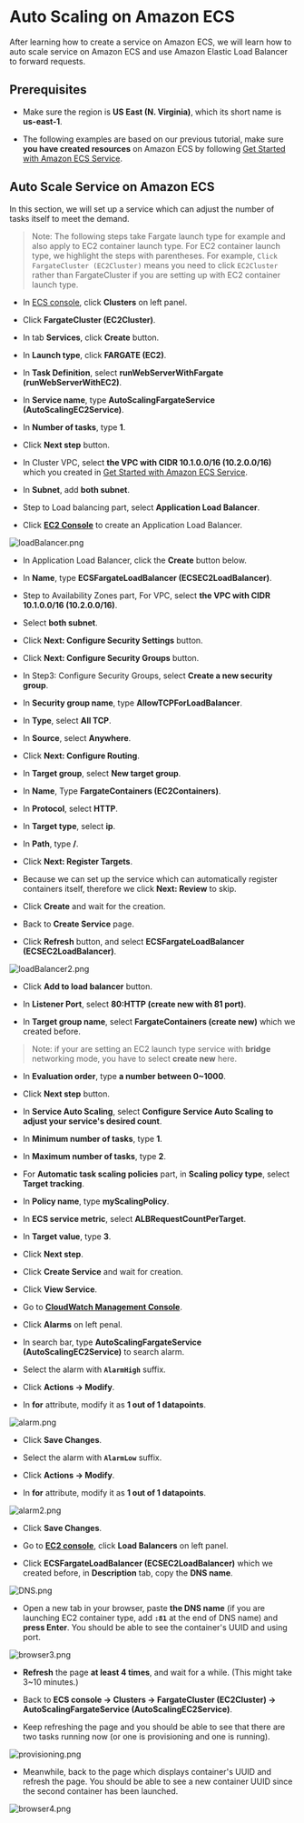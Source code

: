 # Auto Scaling on Amazon ECS

After learning how to create a service on Amazon ECS, we will learn how to auto scale service on Amazon ECS and use Amazon Elastic Load Balancer to forward requests.

## Prerequisites
* Make sure the region is **US East (N. Virginia)**, which its short name is **us-east-1**.

* The following examples are based on our previous tutorial, make sure **you have created resources** on Amazon ECS by following [Get Started with Amazon ECS Service](../202-Get-Started-with-Amazon-ECS-Service/README.md).

## Auto Scale Service on Amazon ECS
In this section, we will set up a service which can adjust the number of tasks itself to meet the demand. 

> Note: The following steps take Fargate launch type for example and also apply to EC2 container launch type. For EC2 container launch type, we highlight the steps with parentheses. For example, `Click FargateCluster (EC2Cluster)` means you need to click `EC2Cluster` rather than FargateCluster if you are setting up with EC2 container launch type.

* In [ECS console](https://console.aws.amazon.com/ecs/home?region=us-east-1#/clusters), click **Clusters** on left panel. 

* Click **FargateCluster (EC2Cluster)**.

* In tab **Services**, click **Create** button.

* In **Launch type**, click **FARGATE (EC2)**.

* In **Task Definition**, select **runWebServerWithFargate (runWebServerWithEC2)**.

* In **Service name**, type **AutoScalingFargateService (AutoScalingEC2Service)**.

* In **Number of tasks**, type **1**.

* Click **Next step** button.

* In Cluster VPC, select **the VPC with CIDR 10.1.0.0/16 (10.2.0.0/16)** which you created in [Get Started with Amazon ECS Service](../202-Get-Started-with-Amazon-ECS-Service/README.md).

* In **Subnet**, add **both subnet**.

* Step to Load balancing part, select **Application Load Balancer**.

* Click [**EC2 Console**](https://us-east-1.console.aws.amazon.com/ec2/v2/home?region=us-east-1#SelectCreateELBWizard:) to create an Application Load Balancer.

![loadBalancer.png](../images/loadBalancer.png)

* In Application Load Balancer, click the **Create** button below.

* In **Name**, type **ECSFargateLoadBalancer (ECSEC2LoadBalancer)**.

* Step to Availability Zones part, For VPC, select **the VPC with CIDR 10.1.0.0/16 (10.2.0.0/16)**.

* Select **both subnet**.

* Click **Next: Configure Security Settings** button.

* Click **Next: Configure Security Groups** button.

* In Step3: Configure Security Groups, select **Create a new security group**.

* In **Security group name**, type **AllowTCPForLoadBalancer**.

* In **Type**, select **All TCP**.

* In **Source**, select **Anywhere**.

* Click **Next: Configure Routing**.

* In **Target group**, select **New target group**.

* In **Name**, Type **FargateContainers (EC2Containers)**.

* In **Protocol**, select **HTTP**.

* In **Target type**, select **ip**.

* In **Path**, type **/**.

* Click **Next: Register Targets**.

* Because we can set up the service which can automatically register containers itself, therefore we click **Next: Review** to skip.

* Click **Create** and wait for the creation.

* Back to **Create Service** page.

* Click **Refresh** button, and select **ECSFargateLoadBalancer (ECSEC2LoadBalancer)**.

![loadBalancer2.png](../images/loadBalancer2.png)

* Click **Add to load balancer** button.

* In **Listener Port**, select **80:HTTP (create new with 81 port)**.

* In **Target group name**, select **FargateContainers (create new)** which we created before.

>Note: if your are setting an EC2 launch type service with **bridge** networking mode, you have to select **create new** here.

* In **Evaluation order**, type **a number between 0~1000**.

* Click **Next step** button.

* In **Service Auto Scaling**, select **Configure Service Auto Scaling to adjust your service's desired count**.

* In **Minimum number of tasks**, type **1**.

* In **Maximum number of tasks**, type **2**.

* For **Automatic task scaling policies** part, in **Scaling policy type**, select **Target tracking**.

* In **Policy name**, type **myScalingPolicy**.

* In **ECS service metric**, select **ALBRequestCountPerTarget**.

* In **Target value**, type **3**.

* Click **Next step**.

* Click **Create Service** and wait for creation.

* Click **View Service**.

* Go to [**CloudWatch Management Console**](https://console.aws.amazon.com/cloudwatch/home?region=us-east-1#dashboard:).

* Click **Alarms** on left penal.

* In search bar, type **AutoScalingFargateService (AutoScalingEC2Service)** to search alarm.

* Select the alarm with **`AlarmHigh`** suffix.

* Click **Actions -> Modify**.

* In **for** attribute, modify it as **1 out of 1 datapoints**.

![alarm.png](../images/alarm.png)

* Click **Save Changes**.

* Select the alarm with **`AlarmLow`** suffix.

* Click **Actions -> Modify**.

* In **for** attribute, modify it as **1 out of 1 datapoints**.

![alarm2.png](../images/alarm2.png)

* Click **Save Changes**.

* Go to [**EC2 console**](https://console.aws.amazon.com/ec2/v2/home?region=us-east-1), click **Load Balancers** on left panel.

* Click **ECSFargateLoadBalancer (ECSEC2LoadBalancer)** which we created before, in **Description** tab, copy the **DNS name**.

![DNS.png](../images/DNS.png)

* Open a new tab in your browser, paste **the DNS name** (if you are launching EC2 container type, add **`:81`** at the end of DNS name) and **press Enter**. You should be able to see the container's UUID and using port.

![browser3.png](../images/browser3.png)

* **Refresh** the page **at least 4 times**, and wait for a while. (This might take 3~10 minutes.)

* Back to **ECS console -> Clusters -> FargateCluster (EC2Cluster) -> AutoScalingFargateService (AutoScalingEC2Service)**.

* Keep refreshing the page and you should be able to see that there are two tasks running now (or one is provisioning and one is running).

![provisioning.png](../images/provisioning.png)

* Meanwhile, back to the page which displays container's UUID and refresh the page. You should be able to see a new container UUID since the second container has been launched. 

![browser4.png](../images/browser4.png)


<!-- 

## Auto Scale Fargate Service on Amazon ECS
While using Fargate, we can scale the service to fit our requrement without taking care of instances. In this section, we will create a service which can adjust the number of tasks automatically. The task we defined includes a container serving as a web server.

* In [ECS console](https://console.aws.amazon.com/ecs/home?region=us-east-1#/clusters), click **Clusters** on left panel. 

* Click **FargateCluster**.

* In tab **Services**, click **Create** button.

* In **Launch type**, click **FARGATE**.

* In **Task Definition**, select **runWebServerWithFargate**.

* In **Service name**, type **AutoScalingFargateService**.

* In **Number of tasks**, type **1**.

* Click **Next step** button.

* In Cluster VPC, select **the VPC with CIDR 10.1.0.0/16** which you created in [Get Started with Amazon ECS Service](../202-Get-Started-with-Amazon-ECS-Service/README.md).

* In **Subnet**, add **both subnet**.

* Step to Load balancing part, select **Application Load Balancer**.

* Click [**EC2 Console**](https://us-east-1.console.aws.amazon.com/ec2/v2/home?region=us-east-1#SelectCreateELBWizard:) to create an Application Load Balancer.

![loadBalancer.png](../images/loadBalancer.png)

* In Application Load Balancer, click the **Create** button below.

* In **Name**, type **ECSFargateLoadBalancer**.

* Step to Availability Zones part, For VPC, select **the VPC with CIDR 10.1.0.0/16**.

* Select **both subnet**.

* Click **Next: Configure Security Settings** button.

* Click **Next: Configure Security Groups** button.

* In Step3: Configure Security Groups, select **Create a new security group**.

* In **Security group name**, type **AllowHTTPForLoadBalancer**.

* In **Type**, select **HTTP**.

* In **Source**, select **Anywhere**.

* Click **Next: Configure Routing**.

* In **Target group**, select **New target group**.

* In **Name**, Type **FargateContainers**.

* In **Protocol**, select **HTTP**.

* In **Target type**, select **ip**.

* In **Path**, type **/**.

* Click **Next: Register Targets**.

* Because we can set up the service to automatically register containers, therefore we click **Next: Review** to skip.

* Click **Create** and wait for the creation.

* Back to **Create Service** page.

* Click **Refresh** button, and select **ECSFargateLoadBalancer**.

![loadBalancer2.png](../images/loadBalancer2.png)

* Click **Add to load balancer** button.

* In **Listener Port**, select **80:HTTP**.

* In **Target group name**, select **FargateContainers** which we created before.

* Click **Next step** button.

* In **Service Auto Scaling**, select **Configure Service Auto Scaling to adjest your service's desired count**.

* In **Minimum number of tasks**, type **1**.

* In **Maximum number of tasks**, type **2**.

* In **IAM role for Service Auto Scaling**, select **Create new role**.

* For **Automatic task scaling policies** part, in **Scaling policy type**, select **Target tracking**.

* In **Policy name**, type **myScalingPolicy**.

* In **ECS service metric**, select **ALBRequestCountPerTarget**.

* In **Target value**, type **3**.

* Click **Next step**.

* Click **Create Service** and wait for creation.

* Click **View Service**.

* Go to [**CloudWatch Management Console**](https://console.aws.amazon.com/cloudwatch/home?region=us-east-1#dashboard:).

* Click **Alarms** on left penal.

* In search bar, type **AutoScalingFargateService** to search alarm.

* Select the alarm with **`AlarmHigh`** suffix.

* Click **Actions -> Modify**.

* In **for** attribute, modify it as **1 out of 1 datapoints**.

![alarm.png](../images/alarm.png)

* Click **Save Changes**.

* Select the alarm with **`AlarmLow`** suffix.

* Click **Actions -> Modify**.

* In **for** attribute, modify it as **1 out of 1 datapoints**.

![alarm2.png](../images/alarm2.png)

* Click **Save Changes**.

* Go to [**EC2 console**](https://console.aws.amazon.com/ec2/v2/home?region=us-east-1), click **Load Balancers** on left panel.

* Click **ECSFargateLoadBalancer** which we created before, in **Description** tab, copy the **DNS name**.

![DNS.png](../images/DNS.png)

* Open a new tab in your browser, paste **the DNS name** and press Enter. You should be able to see the **hello world** message.

![browser3.png](../images/browser3.png) 

* **Refresh** the page **at least 4 times**, and wait for a minute.

* Back to **ECS console -> Clusters -> FargateCluster -> AutoScalingFargateService**.

* Keep refreshing the page and you should be able to see that there are two tasks running now (or one is provisioning and one is running).

![provisioning.png](../images/provisioning.png)


-->





<!--
## Auto Scale EC2 Service on Amazon ECS

* In Amazon ECS console, click **Clusters** on left panel. 

* Click **EC2Cluster**.

* In tab **Services**, click **Create** button.

* In **Launch type**, click **EC2**.

* In **Task Definition**, select **runWebServerWithEC2**.

* In **Service name**, type **AutoScalingEC2Service**.

* In **Number of tasks**, type **1**.

* Click **Next step** button.

* In Cluster VPC, select **the VPC with CIDR 10.2.0.0/16** which you created in [Get Started with Amazon ECS Service](../202-Get-Started-with-Amazon-ECS-Service/README.md).

* In **Subnet**, add **both subnet**.

* Step to Load balancing part, select **Application Load Balancer**.

* Click [**EC2 Console**](https://us-east-1.console.aws.amazon.com/ec2/v2/home?region=us-east-1#SelectCreateELBWizard:) to create an Application Load Balancer.

![loadBalancer.png](../images/loadBalancer.png)

* In Application Load Balancer, click the **Create** button below.

* In **Name**, type **ECSEC2LoadBalancer**.

* Step to Availability Zones part, For VPC, select **the VPC with CIDR 10.2.0.0/16**.

* Select **both subnet**.

* Click **Next: Configure Security Settings** button.

* Click **Next: Configure Security Groups** button.

* In Step3: Configure Security Groups, select **Create a new security group**.

* In **Security group name**, type **AllowHTTPForLoadBalancer**.

* In **Type**, select **HTTP**.

* In **Source**, select **Anywhere**.

* Click **Next: Configure Routing**.

* In **Target group**, select **New target group**.

* In **Name**, Type **EC2Containers**.

* In **Protocol**, select **HTTP**.

* In **Target type**, select **ip**.

* In **Path**, type **/**.

* Click **Next: Register Targets**.

* Because we can set up the service to automatically register containers, therefore we click **Next: Review** to skip.

* Click **Create** and wait for the creation.

* Back to **Create Service** page.

* Click **Refresh** button, and select **ECSEC2LoadBalancer**.

![loadBalancer2.png](../images/loadBalancer2.png)

* Click **Add to load balancer** button.

* In **Listener Port**, select **80:HTTP**.

* In **Target group name**, select **EC2Containers** which we created before.

* Click **Next step** button.

* In **Service Auto Scaling**, select **Configure Service Auto Scaling to adjest your service's desired count**.

* In **Minimum number of tasks**, type **1**.

* In **Maximum number of tasks**, type **2**.

* In **IAM role for Service Auto Scaling**, select **Create new role**.

* For **Automatic task scaling policies** part, in **Scaling policy type**, select **Target tracking**.

* In **Policy name**, type **myScalingPolicy**.

* In **ECS service metric**, select **ALBRequestCountPerTarget**.

* In **Target value**, type **3**.

* Click **Next step**.

* Click **Create Service** and wait for creation.

* Click **View Service**.

* Go to [**CloudWatch Management Console**](https://console.aws.amazon.com/cloudwatch/home?region=us-east-1#dashboard:).

* Click **Alarms** on left penal.

* In search bar, type **AutoScalingEC2Service** to search alarm.

* Select the alarm with **`AlarmHigh`** suffix.

* Click **Actions -> Modify**.

* In **for** attribute, modify it as **1 out of 1 datapoints**.

![alarm.png](../images/alarm.png)

* Click **Save Changes**.

* Select the alarm with **`AlarmLow`** suffix.

* Click **Actions -> Modify**.

* In **for** attribute, modify it as **1 out of 1 datapoints**.

![alarm2.png](../images/alarm2.png)

* Click **Save Changes**.

* Go to [**EC2 console**](https://console.aws.amazon.com/ec2/v2/home?region=us-east-1), click **Load Balancers** on left panel.

* Click **ECSEC2LoadBalancer** which we created before, in **Description** tab, copy the **DNS name**.

![DNS.png](../images/DNS.png)

* Open a new tab in your browser, paste **the DNS name** and press Enter. You should be able to see the **hello world** message.

![browser3.png](../images/browser3.png) 

* **Refresh** the page **at least 4 times**, and wait for a minute.

* Back to **ECS console -> Clusters -> EC2Cluster -> AutoScalingEC2Service**.

* Keep refreshing the page and you should be able to see that there are two tasks running now (or one is provisioning and one is running).

![provisioning.png](../images/provisioning.png)

-->

